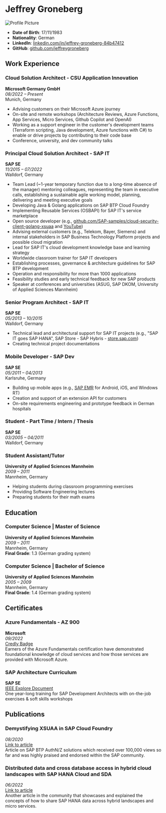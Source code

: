 # Jeffrey Groneberg

![Profile Picture](https://github.com/jeffreygroneberg) <!-- Update this link with your actual profile picture URL -->

- **Date of Birth**: 17/11/1983
- **Nationality**: German
- **LinkedIn**: [linkedin.com/in/jeffrey-groneberg-84b47412](https://www.linkedin.com/in/jeffrey-groneberg-84b47412)
- **GitHub**: [github.com/jeffreygroneberg](https://github.com/jeffreygroneberg)

## Work Experience

### Cloud Solution Architect - CSU Application Innovation
**Microsoft Germany GmbH**  
*08/2022 – Present*  
Munich, Germany

- Advising customers on their Microsoft Azure journey
- On-site and remote workshops (Architecture Reviews, Azure Functions, App Services, Micro Services, Github Copilot and OpenAI)
- Working as a support engineer in the customer's development teams (Terraform scripting, Java development, Azure functions with C#) to enable or drive projects by contributing to their code base
- Conference, university, and dev community talks

### Principal Cloud Solution Architect - SAP IT
**SAP SE**  
*11/2015 – 07/2022*  
Walldorf, Germany

- Team Lead (~1-year temporary function due to a long-time absence of the manager) mentoring colleagues, representing the team in executive calls, establishing a sustainable agile working model, planning, delivering and meeting executive goals
- Developing Java & Golang applications on SAP BTP Cloud Foundry
- Implementing Reusable Services (OSBAPI) for SAP IT's service marketplace
- Open source developer (e.g., [github.com/SAP-samples/cloud-security-client-golang-xsuaa](https://github.com/SAP-samples/cloud-security-client-golang-xsuaa) and [YouTube](https://www.youtube.com/watch?v=gWeLFsEhl1s))
- Advising external customers (e.g., Telekom, Bayer, Siemens) and internal stakeholders in SAP Business Technology Platform projects and possible cloud migration
- Lead for SAP IT's cloud development knowledge base and learning strategy
- Worldwide classroom trainer for SAP IT developers
- Establishing processes, governance & architecture guidelines for SAP BTP development
- Operation and responsibility for more than 1000 applications
- Feasibility studies and early technical feedback for new SAP products
- Speaker at conferences and universities (ASUG, SAP DKOM, University of Applied Sciences Mannheim)

### Senior Program Architect - SAP IT
**SAP SE**  
*05/2013 – 10/2015*  
Walldorf, Germany

- Technical lead and architectural support for SAP IT projects (e.g., "SAP IT goes SAP HANA", SAP Store - SAP Hybris - [store.sap.com](https://store.sap.com))
- Creating technical project documentations

### Mobile Developer - SAP Dev
**SAP SE**  
*05/2011 – 04/2013*  
Karlsruhe, Germany

- Building up mobile apps (e.g., [SAP EMR](https://www.youtube.com/watch?v=n1eU5XgfOE0) for Android, iOS, and Windows RT)
- Creation and support of an extension API for customers
- On-site requirements engineering and prototype feedback in German hospitals

### Student - Part Time / Intern / Thesis
**SAP SE**  
*03/2005 – 04/2011*  
Walldorf, Germany

### Student Assistant/Tutor
**University of Applied Sciences Mannheim**  
*2009 – 2011*  
Mannheim, Germany

- Helping students during classroom programming exercises
- Providing Software Engineering lectures
- Preparing students for their math exams

## Education

### Computer Science | Master of Science
**University of Applied Sciences Mannheim**  
*2009 – 2011*  
Mannheim, Germany  
**Final Grade**: 1.3 (German grading system)

### Computer Science | Bachelor of Science
**University of Applied Sciences Mannheim**  
*2005 – 2009*  
Mannheim, Germany  
**Final Grade**: 1.4 (German grading system)

## Certificates

### Azure Fundamentals - AZ 900
**Microsoft**  
*09/2022*  
[Credly Badge](https://www.credly.com/badges/42725564-7918-49a9-9047-c1e2160b4923/linked_in_profile)  
Earners of the Azure Fundamentals certification have demonstrated foundational knowledge of cloud services and how those services are provided with Microsoft Azure.

### SAP Architecture Curriculum
**SAP SE**  
[IEEE Explore Document](https://ieeexplore.ieee.org/document/5457772)  
One year-long training for SAP Development Architects with on-the-job exercises & soft skills workshops

## Publications

### Demystifying XSUAA in SAP Cloud Foundry
*08/2020*  
[Link to article](https://blogs.sap.com/2020/08/20/demystifying-xsuaa-in-sap-cloud-foundry/)  
Article on SAP BTP AuthN/Z solutions which received over 100,000 views so far and was highly praised and endorsed within the SAP community.

### Distributed data and cross database access in hybrid cloud landscapes with SAP HANA Cloud and SDA
*06/2022*  
[Link to article](https://blogs.sap.com/2022/06/13/distributed-data-and-cross-database-access-in-hybrid-cloud-landscapes-with-sap-hana-cloud-and-sda/)  
Another article in the community that showcases and explained the concepts of how to share SAP HANA data across hybrid landscapes and micro services.

